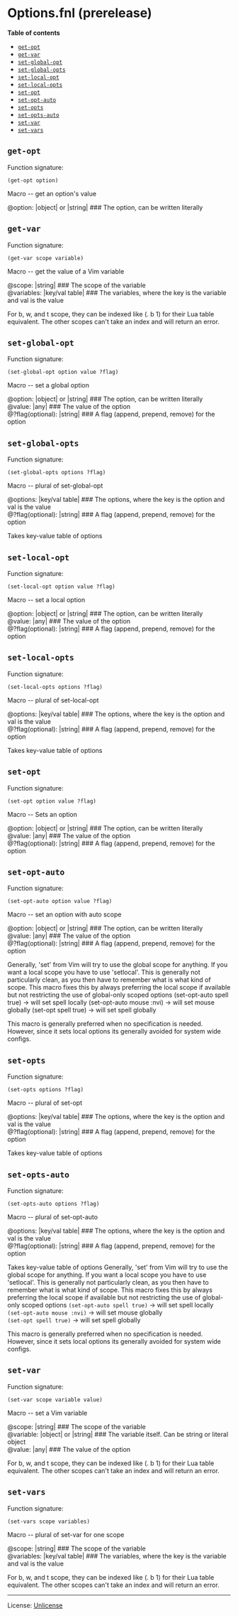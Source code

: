# Options.fnl (prerelease)

**Table of contents**

- [`get-opt`](#get-opt)
- [`get-var`](#get-var)
- [`set-global-opt`](#set-global-opt)
- [`set-global-opts`](#set-global-opts)
- [`set-local-opt`](#set-local-opt)
- [`set-local-opts`](#set-local-opts)
- [`set-opt`](#set-opt)
- [`set-opt-auto`](#set-opt-auto)
- [`set-opts`](#set-opts)
- [`set-opts-auto`](#set-opts-auto)
- [`set-var`](#set-var)
- [`set-vars`](#set-vars)

## `get-opt`
Function signature:

```
(get-opt option)
```

Macro -- get an option's value

@option: |object| or |string| ### The option, can be written literally

## `get-var`
Function signature:

```
(get-var scope variable)
```

Macro -- get the value of a Vim variable

@scope: |string| ### The scope of the variable   
@variables: |key/val table| ### The variables, where the key is the variable and val is the value

For b, w, and t scope, they can be indexed like (. b 1) for their
Lua table equivalent. The other scopes can't take an index and will
return an error.

## `set-global-opt`
Function signature:

```
(set-global-opt option value ?flag)
```

Macro -- set a global option

@option: |object| or |string| ### The option, can be written literally   
@value: |any| ### The value of the option   
@?flag(optional): |string| ### A flag (append, prepend, remove) for the option

## `set-global-opts`
Function signature:

```
(set-global-opts options ?flag)
```

Macro -- plural of set-global-opt

@options: |key/val table| ### The options, where the key is the option and val is the value   
@?flag(optional): |string| ### A flag (append, prepend, remove) for the option

Takes key-value table of options

## `set-local-opt`
Function signature:

```
(set-local-opt option value ?flag)
```

Macro -- set a local option

@option: |object| or |string| ### The option, can be written literally   
@value: |any| ### The value of the option   
@?flag(optional): |string| ### A flag (append, prepend, remove) for the option

## `set-local-opts`
Function signature:

```
(set-local-opts options ?flag)
```

Macro -- plural of set-local-opt

@options: |key/val table| ### The options, where the key is the option and val is the value   
@?flag(optional): |string| ### A flag (append, prepend, remove) for the option

Takes key-value table of options

## `set-opt`
Function signature:

```
(set-opt option value ?flag)
```

Macro -- Sets an option

@option: |object| or |string| ### The option, can be written literally   
@value: |any| ### The value of the option   
@?flag(optional): |string| ### A flag (append, prepend, remove) for the option

## `set-opt-auto`
Function signature:

```
(set-opt-auto option value ?flag)
```

Macro -- set an option with auto scope

@option: |object| or |string| ### The option, can be written literally   
@value: |any| ### The value of the option   
@?flag(optional): |string| ### A flag (append, prepend, remove) for the option

Generally, 'set' from Vim will try to use the global scope for anything.
If you want a local scope you have to use 'setlocal'. This is generally
not particularly clean, as you then have to remember what is what kind of
scope. This macro fixes this by always preferring the local scope if available
but not restricting the use of global-only scoped options
(set-opt-auto spell true) -> will set spell locally
(set-opt-auto mouse :nvi) -> will set mouse globally
(set-opt spell true)      -> will set spell globally

This macro is generally preferred when no specification is needed.
However, since it sets local options its generally avoided for system wide configs.

## `set-opts`
Function signature:

```
(set-opts options ?flag)
```

Macro -- plural of set-opt

@options: |key/val table| ### The options, where the key is the option and val is the value   
@?flag(optional): |string| ### A flag (append, prepend, remove) for the option

Takes key-value table of options

## `set-opts-auto`
Function signature:

```
(set-opts-auto options ?flag)
```

Macro -- plural of set-opt-auto

@options: |key/val table| ### The options, where the key is the option and val is the value   
@?flag(optional): |string| ### A flag (append, prepend, remove) for the option

Takes key-value table of options
Generally, 'set' from Vim will try to use the global scope for anything.
If you want a local scope you have to use 'setlocal'. This is generally
not particularly clean, as you then have to remember what is what kind of
scope. This macro fixes this by always preferring the local scope if available
but not restricting the use of global-only scoped options
`(set-opt-auto spell true)` -> will set spell locally   
`(set-opt-auto mouse :nvi)` -> will set mouse globally   
`(set-opt spell true)`      -> will set spell globally   

This macro is generally preferred when no specification is needed.
However, since it sets local options its generally avoided for system wide configs.

## `set-var`
Function signature:

```
(set-var scope variable value)
```

Macro -- set a Vim variable

@scope: |string| ### The scope of the variable   
@variable: |object| or |string| ### The variable itself. Can be string or literal object   
@value: |any| ### The value of the option

For b, w, and t scope, they can be indexed like (. b 1) for their
Lua table equivalent. The other scopes can't take an index and will
return an error.

## `set-vars`
Function signature:

```
(set-vars scope variables)
```

Macro -- plural of set-var for one scope

@scope: |string| ### The scope of the variable   
@variables: |key/val table| ### The variables, where the key is the variable and val is the value

For b, w, and t scope, they can be indexed like (. b 1) for their
Lua table equivalent. The other scopes can't take an index and will
return an error.


---

License: [Unlicense](https://github.com/katawful/nvim-anisole-macros/blob/main/LICENSE)


<!-- Generated with Fenneldoc v1.0.1
     https://gitlab.com/andreyorst/fenneldoc -->
